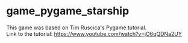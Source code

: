 # game_pygame_starship

This game was based on Tim Ruscica's Pygame tutorial.
<br>
Link to the tutorial: https://www.youtube.com/watch?v=jO6qQDNa2UY
